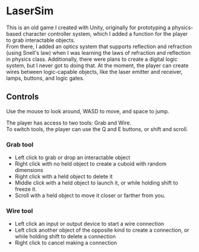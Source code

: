# LaserSim
This is an old game I created with Unity, originally for prototyping a physics-based character controller system, which I added a function for the player to grab interactable objects.  
From there, I added an optics system that supports reflection and refraction (using Snell's law) when I was learning the laws of refraction and reflection in physics class.
Additionally, there were plans to create a digital logic system, but I never got to doing that. At the moment, the player can create wires between logic-capable objects, like the laser emitter and receiver, lamps, buttons, and logic gates.

## Controls
Use the mouse to look around, WASD to move, and space to jump.

The player has access to two tools: Grab and Wire.  
To switch tools, the player can use the Q and E buttons, or shift and scroll.
### Grab tool
 - Left click to grab or drop an interactable object
 - Right click with no held object to create a cuboid with random dimensions
 - Right click with a held object to delete it
 - Middle click with a held object to launch it, or while holding shift to freeze it.
 - Scroll with a held object to move it closer or farther from you.
### Wire tool
 - Left click an input or output device to start a wire connection
 - Left click another object of the opposite kind to create a connection, or while holding shift to delete a connection
 - Right click to cancel making a connection
